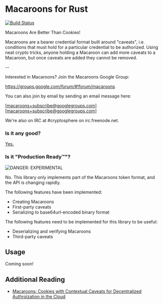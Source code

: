 Macaroons for Rust
==================
[![Build Status](https://travis-ci.org/cryptosphere/rust-macaroons.svg?branch=master)](https://travis-ci.org/cryptosphere/rust-macaroons)

Macaroons Are Better Than Cookies!

Macaroons are a bearer credential format built around "caveats", i.e. conditions
that must hold for a particular credential to be authorized. Using neat crypto
tricks, anyone holding a Macaroon can add more caveats to a Macaroon, but once
caveats are added they cannot be removed.

--

Interested in Macaroons? Join the Macaroons Google Group:

https://groups.google.com/forum/#!forum/macaroons

You can also join by email by sending an email message here:

[macaroons+subscribe@googlegroups.com][macaroons+subscribe@googlegroups.com]

We're also on IRC at #cryptosphere on irc.freenode.net.

### Is it any good?

[Yes.](http://news.ycombinator.com/item?id=3067434)

### Is it "Production Ready™"?

![DANGER: EXPERIMENTAL](https://raw.github.com/cryptosphere/cryptosphere/master/images/experimental.png)

No. This library only implements part of the Macaroons token format, and the API
is changing rapidly.

The following features have been implemented:

* Creating Macaroons
* First-party caveats
* Serializing to base64url-encoded binary format

The following features need to be implemented for this library to be useful:

* Deserializing and verifying Macaroons
* Third-party caveats

## Usage

Coming soon!

Additional Reading
------------------

* [Macaroons: Cookies with Contextual Caveats for Decentralized Authroization in the Cloud](https://static.googleusercontent.com/media/research.google.com/en/us/pubs/archive/41892.pdf)
